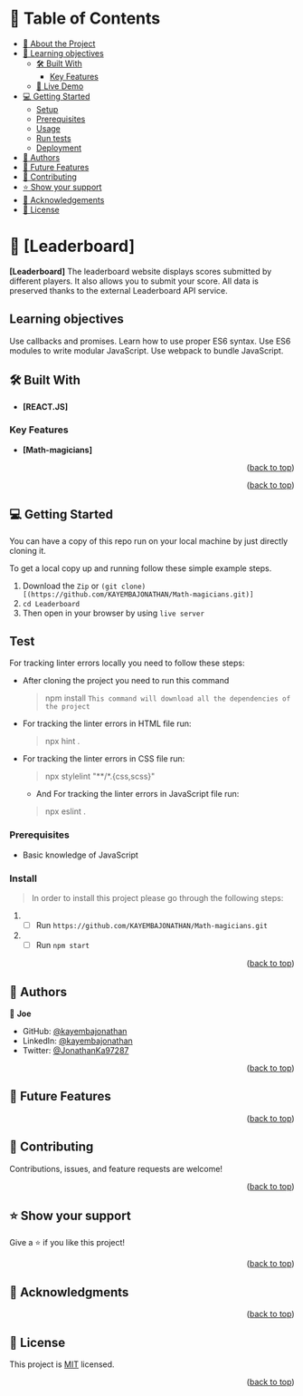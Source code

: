 <a name="readme-top"></a>
# 📗 Table of Contents

- [📖 About the Project](#about-project)
- [📖 Learning objectives](#objectives)
  - [🛠 Built With](#built-with)
    - [Key Features](#key-features)
  - [🚀 Live Demo](#live-demo)
- [💻 Getting Started](#getting-started)
  - [Setup](#setup)
  - [Prerequisites](#prerequisites)
  - [Usage](#usage)
  - [Run tests](#run-tests)
  - [Deployment](#triangular_flag_on_post-deployment)
- [👥 Authors](#authors)
- [🔭 Future Features](#future-features)
- [🤝 Contributing](#contributing)
- [⭐️ Show your support](#support)
- [🙏 Acknowledgements](#acknowledgements)
- [📝 License](#license)

<!-- PROJECT DESCRIPTION -->

# 📖 [Leaderboard] <a name="about-project"></a>

**[Leaderboard]** The leaderboard website displays scores 
submitted by different players. 
It also allows you to submit your score. All data is 
preserved thanks to the external Leaderboard API service.


## Learning objectives <a name="objectives"></a>

Use callbacks and promises.
Learn how to use proper ES6 syntax.
Use ES6 modules to write modular JavaScript.
Use webpack to bundle JavaScript.

## 🛠 Built With <a name="built-with"></a>
- **[REACT.JS]**

  
<!-- Features -->

### Key Features <a name="key-features"></a>

- **[Math-magicians]**


<p align="right">(<a href="#readme-top">back to top</a>)</p>

<!-- LIVE DEMO -->



<p align="right">(<a href="#readme-top">back to top</a>)</p>

<!-- GETTING STARTED -->

## 💻 Getting Started <a name="getting-started"></a>

You can have a copy of this repo run on your local machine by just directly cloning it.

To get a local copy up and running follow these simple example steps.
1. Download the `Zip` or `(git clone)[(https://github.com/KAYEMBAJONATHAN/Math-magicians.git)]`
2. `cd Leaderboard`
3. Then open in your browser by using `live server`

## Test

For tracking linter errors locally you need to follow these steps:

- After cloning the project you need to run this command
  > npm install
   `This command will download all the dependencies of the project`

- For tracking the linter errors in HTML file run:
  > npx hint .

- For tracking the linter errors in CSS file run:
  > npx stylelint "**/*.{css,scss}"

  - And For tracking the linter errors in JavaScript file run:
  > npx eslint .

### Prerequisites

- Basic knowledge of JavaScript

### Install 

> In order to install this project please go through the following steps:


1. - [ ] Run `https://github.com/KAYEMBAJONATHAN/Math-magicians.git`

2. - [ ] Run `npm start`

<p align="right">(<a href="#readme-top">back to top</a>)</p>

<!-- AUTHORS -->

## 👥 Authors <a name="authors"></a>


👤 **Joe**


- GitHub: [@kayembajonathan](https://github.com/KAYEMBAJONATHAN)
- LinkedIn: [@kayembajonathan](https://www.linkedin.com/in/jonathan-kayemba-b56247236/)
- Twitter: [@JonathanKa97287](@JonathanKa97287)


<p align="right">(<a href="#readme-top">back to top</a>)</p>

<!-- FUTURE FEATURES -->

## 🔭 Future Features <a name="future-features"></a>


<p align="right">(<a href="#readme-top">back to top</a>)</p>

<!-- CONTRIBUTING -->

## 🤝 Contributing <a name="contributing"></a>

Contributions, issues, and feature requests are welcome!



<p align="right">(<a href="#readme-top">back to top</a>)</p>

<!-- SUPPORT -->

## ⭐️ Show your support <a name="support"></a>

Give a ⭐️ if you like this project!

<p align="right">(<a href="#readme-top">back to top</a>)</p>

<!-- ACKNOWLEDGEMENTS -->

## 🙏 Acknowledgments <a name="acknowledgements"></a>



<p align="right">(<a href="#readme-top">back to top</a>)</p>


<!-- LICENSE -->

## 📝 License <a name="license"></a>

This project is [MIT](./MIT.md) licensed.

<p align="right">(<a href="#readme-top">back to top</a>)</p>
